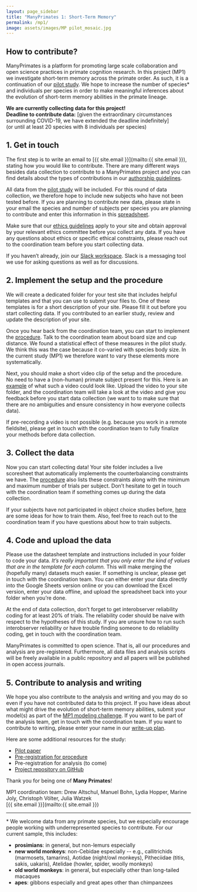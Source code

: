 ```yaml
---
layout: page_sidebar
title: "ManyPrimates 1: Short-Term Memory"
permalink: /mp1/
image: assets/images/MP pilot_mosaic.jpg
---
```


## How to contribute?

ManyPrimates is a platform for promoting large scale collaboration and open science practices in primate cognition research. In this project (MP1) we investigate short-term memory across the primate order. As such, it is a continuation of our [pilot study](/pilot). We hope to increase the number of species* and individuals per species in order to make meaningful inferences about the evolution of short-term memory abilities in the primate lineage.

<div class="box">
    <p><strong>We are currently collecting data for this project!<br/>
    Deadline to contribute data:</strong> [given the extraordinary circumstances surrounding COVID-19, we have extended the deadline indefinitely]<br/>
    (or until at least 20 species with 8 individuals per species)</p>
</div>

## 1. Get in touch

The first step is to write an email to [{{ site.email }}](mailto:{{ site.email }}), stating how you would like to contribute. There are many different ways besides data collection to contribute to a ManyPrimates project and you can find details about the types of contributions in our [authorship guidelines](/authorship). 

All data from the [pilot study](/pilot) will be included. For this round of data collection, we therefore hope to include new subjects who have not been tested before. If you are planning to contribute new data, please state in your email the species and number of subjects per species you are planning to contribute and enter this information in this [spreadsheet](https://docs.google.com/spreadsheets/d/1pbE9L5VervPXBS-pp7Ako9fNRw3FznKbL9xj0eP-v0Y/edit#gid=0). 

Make sure that our [ethics guidelines](/ethics) apply to your site and obtain approval by your relevant ethics committee before you collect any data. If you have any questions about ethics or specific ethical constraints, please reach out to the coordination team before you start collecting data.

If you haven’t already, join our [Slack workspace](https://join.slack.com/t/manyprimates/shared_invite/enQtNDM1MzE3MjM1OTExLTI1NjFmNWFkNThmOTdhZjFhZWQ2ZGY3ZmQ4ODE3OWYyZmZlMzIyNjliNDg2OWI4NzQwYzM3NDEwNzkyNTk1Yzg). Slack is a messaging tool we use for asking questions as well as for discussions. 

## 2. Implement the setup and the procedure

We will create a dedicated folder for your test site that includes helpful templates and that you can use to submit your files to. One of these templates is for a short description of your site. Please fill it out before you start collecting data. If you contributed to an earlier study, review and update the description of your site.

Once you hear back from the coordination team, you can start to implement the [procedure](https://docs.google.com/document/d/1NkWf4t6wvTH_ZbEQ6E0XJZLK7UNR-_rtjNvRROfbhkA/edit). Talk to the coordination team about board size and cup distance. We found a statistical effect of these measures in the pilot study. We think this was the case because it co-varied with species body size. In the current study (MP1) we therefore want to vary these elements more systematically. 

Next, you should make a short video clip of the setup and the procedure. No need to have a (non-human) primate subject present for this. Here is an [example](https://youtu.be/FNoxKnnPnlA) of what such a video could look like. Upload the video to your site folder, and the coordination team will take a look at the video and give you feedback before you start data collection (we want to to make sure that there are no ambiguities and ensure consistency in how everyone collects data). 

If pre-recording a video is not possible (e.g. because you work in a remote fieldsite), please get in touch with the coordination team to fully finalize your methods before data collection.

## 3. Collect the data 

Now you can start collecting data! Your site folder includes a live scoresheet that automatically implements the counterbalancing constraints we have. The [procedure](https://docs.google.com/document/d/1NkWf4t6wvTH_ZbEQ6E0XJZLK7UNR-_rtjNvRROfbhkA/edit) also lists these constraints along with the minimum and maximum number of trials per subject. Don’t hesitate to get in touch with the coordination team if something comes up during the data collection. 

If your subjects have not participated in object choice studies before, [here](https://docs.google.com/document/d/1wQiPVOhborAlrM6ucmO6W52EDIlR_kBideJ-uxBiGbU/edit) are some ideas for how to train them. Also, feel free to reach out to the coordination team if you have questions about how to train subjects. 

## 4. Code and upload the data 

Please use the datasheet template and instructions included in your folder to code your data. *It’s really important that you only enter the kind of values that are in the template for each column.* This will make merging the (hopefully many) datasets much easier. If something is unclear, please get in touch with the coordination team. You can either enter your data directly into the Google Sheets version online or you can download the Excel version, enter your data offline, and upload the spreadsheet back into your folder when you’re done. 

At the end of data collection, don’t forget to get interobserver reliability coding for at least 20% of trials. The reliability coder should be naive with respect to the hypotheses of this study. If you are unsure how to run such interobserver reliability or have trouble finding someone to do reliability coding, get in touch with the coordination team.

ManyPrimates is committed to open science. That is, all our procedures and analysis are pre-registered. Furthermore, all data files and analysis scripts will be freely available in a public repository and all papers will be published in open access journals. 

## 5. Contribute to analysis and writing

We hope you also contribute to the analysis and writing and you may do so even if you have not contributed data to this project. If you have ideas about what might drive the evolution of short-term memory abilities, submit your model(s) as part of the [MP1 modeling challenge](/mp1/models). If you want to be part of the analysis team, get in touch with the coordination team. If you want to contribute to writing, please enter your name in our [write-up plan](https://docs.google.com/document/d/1x0FucBfr_BzTeYbEuPFHtsmTNlZRQGeFDJWkOxzlgPc/edit).

Here are some additional resources for the study: 

- [Pilot paper](https://psyarxiv.com/3xu7q/)
- [Pre-registration for procedure](http://osf.io/x4fkn)
- Pre-registration for analysis (to come)
- [Project repository on GitHub](https://github.com/ManyPrimates/mp1_short_term_memory)

Thank you for being one of **Many Primates**! 

MP1 coordination team: Drew Altschul, Manuel Bohn, Lydia Hopper, Marine Joly, Christoph Völter, Julia Watzek  
[{{ site.email }}](mailto:{{ site.email }})

***

\* We welcome data from any primate species, but we especially encourage people working with underrepresented species to contribute. For our current sample, this includes:

- **prosimians**: in general, but non-lemurs especially
- **new world monkeys**: non-Cebidae especially -- e.g., callitrichids (marmosets, tamarins), Aotidae (night/owl monkeys), Pitheciidae (titis, sakis, uakaris), Atelidae (howler, spider, woolly monkeys)
- **old world monkeys**: in general, but especially other than long-tailed macaques
- **apes**: gibbons especially and great apes other than chimpanzees

